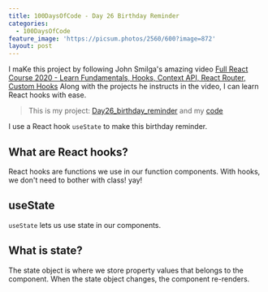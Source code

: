 ```yaml
---
title: 100DaysOfCode - Day 26 Birthday Reminder
categories:
  - 100DaysOfCode
feature_image: 'https://picsum.photos/2560/600?image=872'
layout: post
---
```


I maKe this project by following John Smilga's amazing video [Full React Course 2020 - Learn Fundamentals, Hooks, Context API, React Router, Custom Hooks](https://www.youtube.com/watch?v=4UZrsTqkcW4) Along with the projects he instructs in the video, I can learn React hooks with ease.

> This is my project: [Day26_birthday_reminder](https://portfolio.tsainei.com/100DaysOfCode/Day26_birthday_reminder/) and my [code](https://github.com/tsainei/portfolio/tree/main/100DaysOfCode/Day26_birthday_reminder)

I use a React hook `useState` to make this birthday reminder.

## What are React hooks?

React hooks are functions we use in our function components. With hooks, we don't need to bother with class! yay!

## useState

`useState` lets us use state in our components.

## What is state?

The state object is where we store property values that belongs to the component. When the state object changes, the component re-renders.
